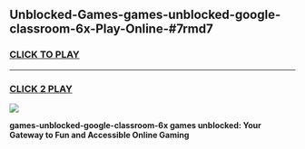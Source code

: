 
## Unblocked-Games-games-unblocked-google-classroom-6x-Play-Online-#7rmd7
<h3>
<a href="https://premium.freeplayer.one?title=games-unblocked-google-classroom-6x&ref=27F">CLICK TO PLAY</a></h3>
<hr>

<h3>
<a href="https://premium.freeplayer.one?title=games-unblocked-google-classroom-6x&ref=27F">CLICK 2 PLAY</a>
  
</h3>

<a href="https://premium.freeplayer.one?title=games-unblocked-google-classroom-6x&ref=27F"><img src="https://clearcache.store/games.png"></a>


**games-unblocked-google-classroom-6x games unblocked: Your Gateway to Fun and Accessible Online Gaming**
